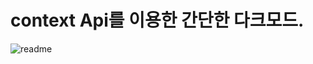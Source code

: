 # context Api를 이용한 간단한 다크모드.

![readme](https://user-images.githubusercontent.com/91642972/162665794-8af685ed-19af-41dd-b57b-55931cfcc83b.gif)
